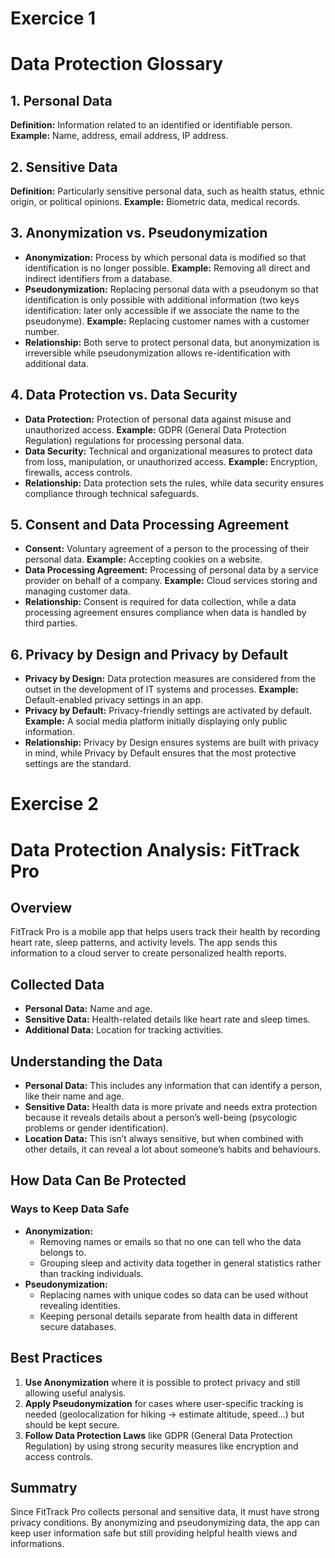 # Exercice 1 
# Data Protection Glossary

## 1. Personal Data
**Definition:** Information related to an identified or identifiable person.
**Example:** Name, address, email address, IP address.

## 2. Sensitive Data
**Definition:** Particularly sensitive personal data, such as health status, ethnic origin, or political opinions.
**Example:** Biometric data, medical records.

## 3. Anonymization vs. Pseudonymization
- **Anonymization:** Process by which personal data is modified so that identification is no longer possible.
  **Example:** Removing all direct and indirect identifiers from a database.
- **Pseudonymization:** Replacing personal data with a pseudonym so that identification is only possible with additional information (two keys identification: later only accessible if we associate the name to the pseudonyme).
  **Example:** Replacing customer names with a customer number.
- **Relationship:** Both serve to protect personal data, but anonymization is irreversible while pseudonymization allows re-identification with additional data.

## 4. Data Protection vs. Data Security
- **Data Protection:** Protection of personal data against misuse and unauthorized access.
  **Example:** GDPR (General Data Protection Regulation) regulations for processing personal data.
- **Data Security:** Technical and organizational measures to protect data from loss, manipulation, or unauthorized access.
  **Example:** Encryption, firewalls, access controls.
- **Relationship:** Data protection sets the rules, while data security ensures compliance through technical safeguards.

## 5. Consent and Data Processing Agreement
- **Consent:** Voluntary agreement of a person to the processing of their personal data.
  **Example:** Accepting cookies on a website.
- **Data Processing Agreement:** Processing of personal data by a service provider on behalf of a company.
  **Example:** Cloud services storing and managing customer data.
- **Relationship:** Consent is required for data collection, while a data processing agreement ensures compliance when data is handled by third parties.

## 6. Privacy by Design and Privacy by Default
- **Privacy by Design:** Data protection measures are considered from the outset in the development of IT systems and processes.
  **Example:** Default-enabled privacy settings in an app.
- **Privacy by Default:** Privacy-friendly settings are activated by default.
  **Example:** A social media platform initially displaying only public information.
- **Relationship:** Privacy by Design ensures systems are built with privacy in mind, while Privacy by Default ensures that the most protective settings are the standard.




# Exercise 2
# Data Protection Analysis: FitTrack Pro

## Overview
FitTrack Pro is a mobile app that helps users track their health by recording heart rate, sleep patterns, and activity levels. The app sends this information to a cloud server to create personalized health reports.

## Collected Data
- **Personal Data:** Name and age.
- **Sensitive Data:** Health-related details like heart rate and sleep times.
- **Additional Data:** Location for tracking activities.

## Understanding the Data
- **Personal Data:** This includes any information that can identify a person, like their name and age.
- **Sensitive Data:** Health data is more private and needs extra protection because it reveals details about a person’s well-being (psycologic problems or gender identification).
- **Location Data:** This isn’t always sensitive, but when combined with other details, it can reveal a lot about someone’s habits and behaviours.

## How Data Can Be Protected
### Ways to Keep Data Safe
- **Anonymization:**
  - Removing names or emails so that no one can tell who the data belongs to.
  - Grouping sleep and activity data together in general statistics rather than tracking individuals.
- **Pseudonymization:**
  - Replacing names with unique codes so data can be used without revealing identities.
  - Keeping personal details separate from health data in different secure databases.

## Best Practices
1. **Use Anonymization** where it is possible to protect privacy and still allowing useful analysis.
2. **Apply Pseudonymization** for cases where user-specific tracking is needed (geolocalization for hiking -> estimate altitude, speed...) but should be kept secure.
3. **Follow Data Protection Laws** like GDPR (General Data Protection Regulation) by using strong security measures like encryption and access controls.

## Summatry
Since FitTrack Pro collects personal and sensitive data, it must have strong privacy conditions. By anonymizing and pseudonymizing data, the app can keep user information safe but still providing helpful health views and informations.



